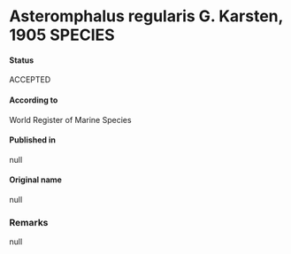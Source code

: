 Asteromphalus regularis G. Karsten, 1905 SPECIES
=======

#### Status
ACCEPTED

#### According to
World Register of Marine Species

#### Published in
null

#### Original name
null

### Remarks
null